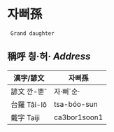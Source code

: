 # 자뻐孫
	 Grand daughter

## 稱呼 칑·허· _Address_

漢字/諺文 | 자뻐孫
--- | ---
諺文 깐-뿐ˆ | 자·뻐ˊ순·
台羅 Tâi-lô | tsa-bóo-sun
戴字 Taiji | ca3bor1soon1


